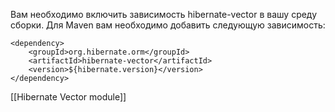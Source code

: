 Вам необходимо включить зависимость hibernate-vector в вашу среду сборки. Для Maven вам необходимо добавить следующую зависимость:
```
<dependency>
    <groupId>org.hibernate.orm</groupId>
    <artifactId>hibernate-vector</artifactId>
    <version>${hibernate.version}</version>
</dependency>
```
[[Hibernate Vector module]]